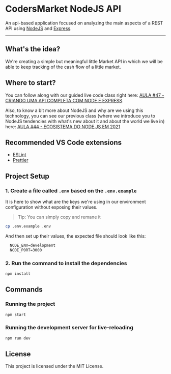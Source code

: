 
# CodersMarket NodeJS API
An api-based application focused on analyzing the main aspects of a REST API using [NodeJS](https://nodejs.org/en/) and [Express](https://expressjs.com/pt-br/).

-------

## What's the idea? 
We're creating a simple but meaningful little Market API in which we will be able to keep tracking of the cash flow of a little market.

## Where to start?

You can follow along with our guided live code class right here: [AULA #47 - CRIANDO UMA API COMPLETA COM NODE E EXPRESS](https://www.youtube.com/watch?v=P1rNAuPieUs&ab_channel=CodersClub).

Also, to know a bit more about NodeJS and why are we using this technology, you can see our previous class (where we introduce you to NodeJS tendencies with what's new about it and about the world we live in) here: [AULA #44 - ECOSISTEMA DO NODE JS EM 2021](https://www.youtube.com/watch?v=0QIs-UNgoQM&t=1972s&ab_channel=CodersClub)

## Recommended VS Code extensions

- [ESLint](https://marketplace.visualstudio.com/items?itemName=dbaeumer.vscode-eslint)
- [Prettier](https://marketplace.visualstudio.com/items?itemName=esbenp.prettier-vscode)

## Project Setup

### 1. Create a file called `.env` based on the `.env.example` 
It is here to show what are the keys we're using in our environment configuration without exposing their values.
  > Tip: You can simply copy and remane it
  ```bash
  cp .env.example .env
  ```
  And then set up their values, the expected file should look like this:
  ```txt
    NODE_ENV=development
    NODE_PORT=3000
  ```

### 2. Run the command to install the dependencies
  ```bash
  npm install
  ```

## Commands

### Running the project

  ```bash
  npm start
  ```

### Running the development server for live-reloading

  ```bash
  npm run dev
  ```

## License

This project is licensed under the MIT License.
